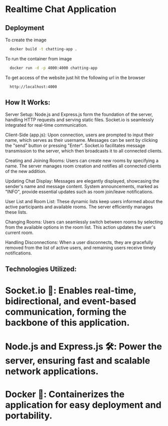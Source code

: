 # Realtime Chat Application




## Deployment

To create the image 
```bash
  docker build -t chatting-app .
```
To run the container from image
```bash
  docker run -d -p 4000:4000 chatting-app
```
To get access of the website just hit the following url in the browser
```bash
  http://localhost:4000
```



## How It Works:
Server Setup: Node.js and Express.js form the foundation of the server, handling HTTP requests and serving static files. Socket.io is seamlessly integrated for real-time communication.

Client-Side (app.js): Upon connection, users are prompted to input their name, which serves as their username. Messages can be sent by clicking the "send" button or pressing "Enter". Socket.io facilitates message transmission to the server, which then broadcasts it to all connected clients.

Creating and Joining Rooms: Users can create new rooms by specifying a name. The server manages room creation and notifies all connected clients of the new addition.

Updating Chat Display: Messages are elegantly displayed, showcasing the sender's name and message content. System announcements, marked as "INFO", provide essential updates such as room join/leave notifications.

User List and Room List: These dynamic lists keep users informed about the active participants and available rooms. The server efficiently manages these lists.

Changing Rooms: Users can seamlessly switch between rooms by selecting from the available options in the room list. This action updates the user's current room.

Handling Disconnections: When a user disconnects, they are gracefully removed from the list of active users, and remaining users receive timely notifications.

## Technologies Utilized:
# Socket.io 🚀: Enables real-time, bidirectional, and event-based communication, forming the backbone of this application.
# Node.js and Express.js 🛠️: Power the server, ensuring fast and scalable network applications.
# Docker 🐳: Containerizes the application for easy deployment and portability.
